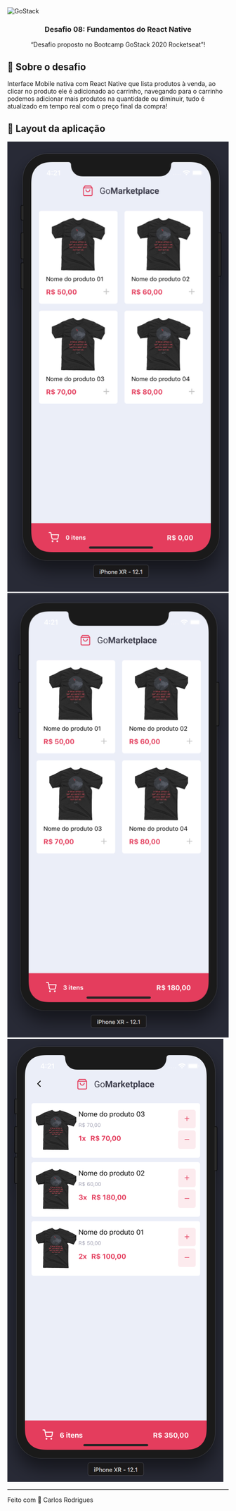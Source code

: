 <img alt="GoStack" src="https://storage.googleapis.com/golden-wind/bootcamp-gostack/header-desafios.png" />

<h3 align="center">
  Desafio 08: Fundamentos do React Native
</h3>

<p align="center">“Desafio proposto no Bootcamp GoStack 2020 Rocketseat”!</blockquote>

## :rocket: Sobre o desafio

Interface Mobile nativa com React Native que lista produtos à venda, ao clicar no produto ele é adicionado ao carrinho, navegando para o carrinho podemos adicionar mais produtos na quantidade ou diminuir, tudo é atualizado em tempo real com o preço final da compra!

## 💅 Layout da aplicação

<img src="./iphone_img1.png">
<img src="./iphone_img2.png">
<img src="./iphone_img3.png">

---

Feito com 💜 Carlos Rodrigues
